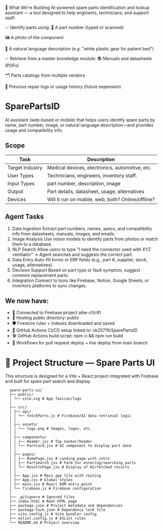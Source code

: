 🧠 What We're Building
AI-powered spare parts identification and lookup assistant — a tool designed to help engineers, technicians, and support staff:

✅ Identify parts using:
📎 A part number (typed or scanned)

🖼️ A photo of the component

💬 A natural language description (e.g. "white plastic gear for patient bed")

✅ Retrieve from a master knowledge module:
📚 Manuals and datasheets (PDFs)

🗂️ Parts catalogs from multiple vendors

🧾 Previous repair logs or usage history (future expansion)




# SparePartsID
AI assistant (web-based or mobile) that helps users identify spare parts by name, part number, image, or natural language description—and provides usage and compatibility info.

## Scope
| Task            | Description                                                              |
| --------------- | ------------------------------------------------------------------------ |
| Target Industry | Medical devices, electronics, automotive, etc.     |
| User Types      | Technicians, engineers, inventory staff.         |
| Input Types     | part number, description, image               |
| Output          | Part details, datasheet, usage, alternatives |
| Devices         | Will it run on mobile, web, both? Online/offline?                        |




## Agent Tasks
1. Data Ingestion	Extract part numbers, names, specs, and compatibility info from datasheets, manuals, images, and emails.
2. Image Analysis	Use vision models to identify parts from photos or match them to a database.
3. NLP Search	Allow users to type “I need the connector used with XYZ ventilator” → Agent searches and suggests the correct part.
4. Data Entry	Auto-fill forms or ERP fields (e.g., part #, supplier, stock, usage, alternatives).
5. Decision Support	Based on part type or fault symptom, suggest common replacement parts.
6. Integration	Connect to tools like Firebase, Notion, Google Sheets, or inventory platforms to sync changes.



## We now have:

- 🔗 Connected to Firebase project aibe-c0c91
- 📁 Hosting public directory: public
- 🛡️ Firestore rules + indexes downloaded and saved
- 🔄 GitHub Actions CI/CD setup linked to: nk25719/SparePartsID
- 🛠️ GitHub Actions build script: npm ci && npm run build
- 🧠 Workflows for pull request deploy + live deploy from main branch





# 📁 Project Structure — Spare Parts UI

This structure is designed for a Vite + React project integrated with Firebase and built for spare part search and display.

      
      spare-parts-ui/
      ├── public/
      │ └── vite.svg # App favicon/logo
      │
      ├── src/
      │ ├── api/
      │ │ └── fetchParts.js # Firebase/AI data retrieval logic
      │ │
      │ ├── assets/
      │ │ └── logo.png # Images, logos, etc.
      │ │
      │ ├── components/
      │ │ ├── Header.jsx # Top navbar/header
      │ │ └── PartCard.jsx # UI component to display part data
      │ │
      │ ├── pages/
      │ │ ├── HomePage.jsx # Landing page with intro
      │ │ ├── PartSearch.jsx # Form for entering/searching parts
      │ │ └── ResultsPage.jsx # Display of AI/fetched results
      │ │
      │ ├── App.jsx # Main app file with routing
      │ ├── App.css # Global styles
      │ ├── main.jsx # React DOM entry point
      │ └── firebase.js # Firebase configuration
      │
      ├── .gitignore # Ignored files
      ├── index.html # Root HTML page
      ├── package.json # Project metadata and dependencies
      ├── package-lock.json # Dependency lock file
      ├── vite.config.js # Vite bundler config
      ├── eslint.config.js # ESLint rules
      └── README.md # Project overview

 

